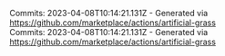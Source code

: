 Commits: 2023-04-08T10:14:21.131Z - Generated via https://github.com/marketplace/actions/artificial-grass
<br>
Commits: 2023-04-08T10:14:21.131Z - Generated via https://github.com/marketplace/actions/artificial-grass
<br>
